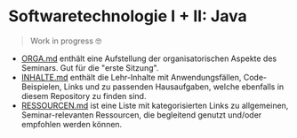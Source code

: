 # Softwaretechnologie I + II: Java

> Work in progress :nerd_face:

- [ORGA.md](ORGA.md) enthält eine Aufstellung der organisatorischen Aspekte des Seminars. Gut für die "erste Sitzung".
- [INHALTE.md](INHALTE.md) enthält die Lehr-Inhalte mit Anwendungsfällen, Code-Beispielen, Links und zu passenden Hausaufgaben, welche ebenfalls in diesem Repository zu finden sind.
- [RESSOURCEN.md](RESSOURCEN.md) ist eine Liste mit kategorisierten Links zu allgemeinen, Seminar-relevanten Ressourcen, die begleitend genutzt und/oder empfohlen werden können.
